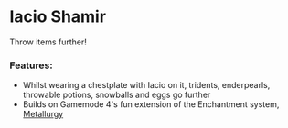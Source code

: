 # Iacio Shamir <!--$headerTitle--><!--$pmc:delete-->

Throw items further!<!--$pmc:headerSize-->

### Features:
- Whilst wearing a chestplate with Iacio on it, tridents, enderpearls, throwable potions, snowballs and eggs go further
- Builds on Gamemode 4's fun extension of the Enchantment system, [Metallurgy]($dynamicLink:gm4_metallurgy)

